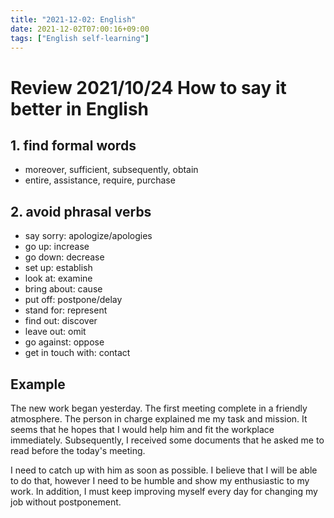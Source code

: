 ```yaml
---
title: "2021-12-02: English"
date: 2021-12-02T07:00:16+09:00
tags: ["English self-learning"]
---
```

# Review 2021/10/24 How to say it better in English

## 1. find formal words
* moreover, sufficient, subsequently, obtain
* entire, assistance, require, purchase

## 2. avoid phrasal verbs
* say sorry: apologize/apologies
* go up: increase
* go down: decrease
* set up: establish
* look at: examine
* bring about: cause
* put off: postpone/delay
* stand for: represent
* find out: discover
* leave out: omit
* go against: oppose
* get in touch with: contact

## Example
The new work began yesterday.
The first meeting complete in a friendly atmosphere.
The person in charge explained me my task and mission.
It seems that he hopes that I would help him and fit the workplace immediately.
Subsequently, I received some documents that he asked me to read before the today's meeting.

I need to catch up with him as soon as possible.
I believe that I will be able to do that, however I need to be humble and show my enthusiastic to my work.
In addition, I must keep improving myself every day for changing my job without postponement.